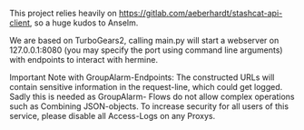 This project relies heavily on https://gitlab.com/aeberhardt/stashcat-api-client, so a huge 
kudos to Anselm.

We are based on TurboGears2, calling main.py will start a webserver on 127.0.0.1:8080 (you may
specify the port using command line arguments) with endpoints to interact with hermine.

Important Note with GroupAlarm-Endpoints: The constructed URLs will contain sensitive
information in the request-line, which could get logged. Sadly this is needed as GroupAlarm-
Flows do not allow complex operations such as Combining JSON-objects. To increase security
for all users of this service, please disable all Access-Logs on any Proxys.
